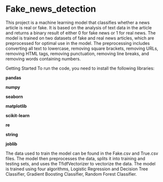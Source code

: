 # Fake_news_detection

This project is a machine learning model that classifies whether a news article is real or fake. It is based on the analysis of text data in the article and returns a binary result of either 0 for fake news or 1 for real news. The model is trained on two datasets of fake and real news articles, which are preprocessed for optimal use in the model. The preprocessing includes converting all text to lowercase, removing square brackets, removing URLs, removing HTML tags, removing punctuation, removing line breaks, and removing words containing numbers.


Getting Started
To run the code, you need to install the following libraries:

**pandas**

**numpy**

**seaborn**

**matplotlib**

**scikit-learn**

**re**

**string**

**joblib**

The data used to train the model can be found in the Fake.csv and True.csv files. The model then preprocesses the data, splits it into training and testing sets, and uses the TfidfVectorizer to vectorize the data. The model is trained using four algorithms, Logistic Regression and Decision Tree Classifier, Gradient Boosting Classifier, Random Forest Classifier.
